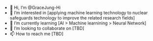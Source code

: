 - 👋 Hi, I’m @GraceJung-Hi
- 👀 I’m interested in [applying machine learning technology to nuclear safeguards technology to improve the related research fields]
- 🌱 I’m currently learning [AI > Machine learnining > Neural Network]
- 💞️ I’m looking to collaborate on [TBD]
- 📫 How to reach me [TBD]

<!---
GraceJung-Hi/GraceJung-Hi is a ✨ special ✨ repository because its `README.md` (this file) appears on your GitHub profile.
You can click the Preview link to take a look at your changes.
--->
